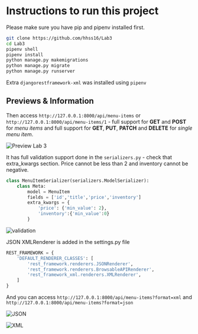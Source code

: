 # Instructions to run this project

Please make sure you have pip and pipenv installed first. 

```sh
git clone https://github.com/hhss16/Lab3
cd Lab3
pipenv shell
pipenv install 
python manage.py makemigrations 
python manage.py migrate
python manage.py runserver
```

Extra `djangorestframework-xml` was installed using `pipenv`

## Previews & Information

Then access `http://127.0.0.1:8000/api/menu-items` or `http://127.0.0.1:8000/api/menu-items/1` - full support for **GET** and **POST** for *menu items* and full support for **GET**, **PUT**, **PATCH** and **DELETE** for *single menu item*. 

![Preview Lab 3](https://res.cloudinary.com/dpebhamdp/image/upload/v1667824082/Labs/Lab3/lab3-input_kubpjx.png)

It has full validation support done in the `serializers.py` - check that extra_kwargs section. Price cannot be less than 2 and inventory cannot be negative.

```python
class MenuItemSerializer(serializers.ModelSerializer):
    class Meta:
        model = MenuItem
        fields = ['id','title','price','inventory']
        extra_kwargs = {
            'price': {'min_value': 2},
            'inventory':{'min_value':0}
        }
```

![validation](https://res.cloudinary.com/dpebhamdp/image/upload/v1667824082/Labs/Lab3/lab3-validation_cea6ni.png)

JSON XMLRenderer is added in the settings.py file  

```python
REST_FRAMEWORK = {
    'DEFAULT_RENDERER_CLASSES': [
        'rest_framework.renderers.JSONRenderer',
        'rest_framework.renderers.BrowsableAPIRenderer',
        'rest_framework_xml.renderers.XMLRenderer',
    ]
}
```

And you can access `http://127.0.0.1:8000/api/menu-items?format=xml` and `http://127.0.0.1:8000/api/menu-items?format=json`

![JSON](https://res.cloudinary.com/dpebhamdp/image/upload/v1667824081/Labs/Lab3/lab3-json_mg8mhf.png)

![XML](https://res.cloudinary.com/dpebhamdp/image/upload/v1667824082/Labs/Lab3/lab3-xml_oqab97.png)

